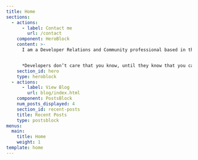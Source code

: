 ```yaml
---
title: Home
sections:
  - actions:
      - label: Contact me
        url: /contact
    component: HeroBlock
    content: >-
      I am a Developer Relations and Community professional based in the Midwest. Currently the Head of DevRel & Community at [CircleCI](https://circleci.com), I was previously at [Solace](https://solace.com), [Auth0](https://auth0.com), [XDA](https://xda-developers.com), and numerous consulting gigs. I have spent the last 25+ years in technology, with a vast proportion of that in software engineering.


      *Developers don’t care that you know, until they know that you care.*
    section_id: hero
    type: heroblock
  - actions:
      - label: View Blog
        url: blog/index.html
    component: PostsBlock
    num_posts_displayed: 4
    section_id: recent-posts
    title: Recent Posts
    type: postsblock
menus:
  main:
    title: Home
    weight: 1
template: home
---
```


